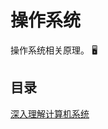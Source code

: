 # 操作系统

操作系统相关原理。 :desktop_computer:	

## 目录

[深入理解计算机系统](https://github.com/CnLzh/NoteBook/tree/main/OperatingSystem/CSAPP)